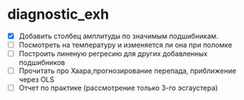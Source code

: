 # diagnostic_exh
- [x] Добавить столбец амплитуды по значимым подшибникам.
- [ ] Посмотреть на температуру и изменяется ли она при поломке
- [ ] Построить линеную регресию для других добавленных подшибников
- [ ] Прочитать про Хаара,прогнозирование перепада, приближение через OLS
- [ ] Отчет по практике (рассмотрение только 3-го эсгаустера)
